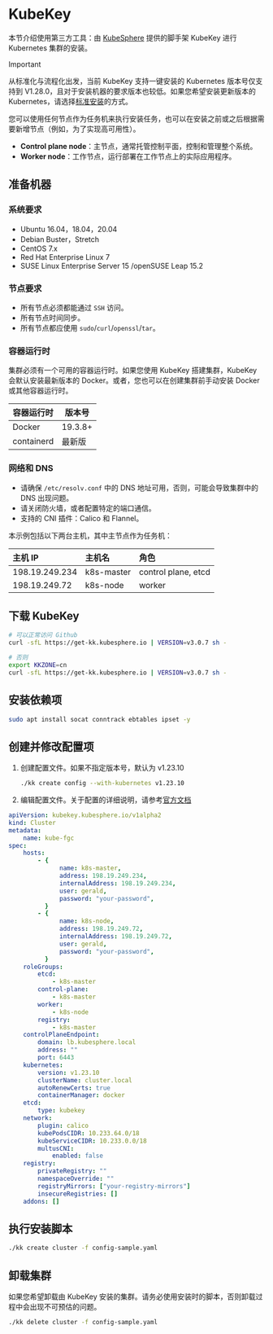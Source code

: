# KubeKey

本节介绍使用第三方工具：由 [KubeSphere](../dashboard#kubesphere) 提供的脚手架 KubeKey 进行 Kubernetes 集群的安装。

> [!IMPORTANT]
> 从标准化与流程化出发，当前 KubeKey 支持一键安装的 Kubernetes 版本号仅支持到 V1.28.0，且对于安装机器的要求版本也较低。如果您希望安装更新版本的 Kubernetes，请选择[标准安装](./manual)的方式。

您可以使用任何节点作为任务机来执行安装任务，也可以在安装之前或之后根据需要新增节点（例如，为了实现高可用性）。

-   **Control plane node**：主节点，通常托管控制平面，控制和管理整个系统。
-   **Worker node**：工作节点，运行部署在工作节点上的实际应用程序。

## 准备机器

### 系统要求

-   Ubuntu 16.04，18.04，20.04
-   Debian Buster，Stretch
-   CentOS 7.x
-   Red Hat Enterprise Linux 7
-   SUSE Linux Enterprise Server 15 /openSUSE Leap 15.2

### 节点要求

-   所有节点必须都能通过 `SSH` 访问。
-   所有节点时间同步。
-   所有节点都应使用 `sudo`/`curl`/`openssl`/`tar`。

### 容器运行时

集群必须有一个可用的容器运行时。如果您使用 KubeKey 搭建集群，KubeKey 会默认安装最新版本的 Docker。或者，您也可以在创建集群前手动安装 Docker 或其他容器运行时。

| 容器运行时 | 版本号  |
| ---------- | ------- |
| Docker     | 19.3.8+ |
| containerd | 最新版  |

### 网络和 DNS

-   请确保 `/etc/resolv.conf` 中的 DNS 地址可用，否则，可能会导致集群中的 DNS 出现问题。
-   请关闭防火墙，或者配置特定的端口通信。
-   支持的 CNI 插件：Calico 和 Flannel。

本示例包括以下两台主机，其中主节点作为任务机：

| 主机 IP        | 主机名     | 角色                |
| :------------- | :--------- | :------------------ |
| 198.19.249.234 | k8s-master | control plane, etcd |
| 198.19.249.72  | k8s-node   | worker              |

## 下载 KubeKey

```bash
# 可以正常访问 Github
curl -sfL https://get-kk.kubesphere.io | VERSION=v3.0.7 sh -

# 否则
export KKZONE=cn
curl -sfL https://get-kk.kubesphere.io | VERSION=v3.0.7 sh -
```

## 安装依赖项

```bash
sudo apt install socat conntrack ebtables ipset -y
```

## 创建并修改配置项

1. 创建配置文件。如果不指定版本号，默认为 v1.23.10

    ```bash
    ./kk create config --with-kubernetes v1.23.10
    ```

2. 编辑配置文件。关于配置的详细说明，请参考[官方文档](https://github.com/kubesphere/kubekey/blob/master/docs/config-example.md)

```yaml
apiVersion: kubekey.kubesphere.io/v1alpha2
kind: Cluster
metadata:
    name: kube-fgc
spec:
    hosts:
        - {
              name: k8s-master,
              address: 198.19.249.234,
              internalAddress: 198.19.249.234,
              user: gerald,
              password: "your-password",
          }
        - {
              name: k8s-node,
              address: 198.19.249.72,
              internalAddress: 198.19.249.72,
              user: gerald,
              password: "your-password",
          }
    roleGroups:
        etcd:
            - k8s-master
        control-plane:
            - k8s-master
        worker:
            - k8s-node
        registry:
            - k8s-master
    controlPlaneEndpoint:
        domain: lb.kubesphere.local
        address: ""
        port: 6443
    kubernetes:
        version: v1.23.10
        clusterName: cluster.local
        autoRenewCerts: true
        containerManager: docker
    etcd:
        type: kubekey
    network:
        plugin: calico
        kubePodsCIDR: 10.233.64.0/18
        kubeServiceCIDR: 10.233.0.0/18
        multusCNI:
            enabled: false
    registry:
        privateRegistry: ""
        namespaceOverride: ""
        registryMirrors: ["your-registry-mirrors"]
        insecureRegistries: []
    addons: []
```

## 执行安装脚本

```bash
./kk create cluster -f config-sample.yaml
```

## 卸载集群

如果您希望卸载由 KubeKey 安装的集群。请务必使用安装时的脚本，否则卸载过程中会出现不可预估的问题。

```bash
./kk delete cluster -f config-sample.yaml
```
